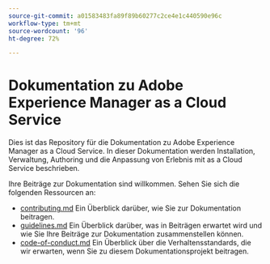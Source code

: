 ```yaml
---
source-git-commit: a01583483fa89f89b60277c2ce4e1c440590e96c
workflow-type: tm+mt
source-wordcount: '96'
ht-degree: 72%

---
```

# Dokumentation zu Adobe Experience Manager as a Cloud Service

Dies ist das Repository für die Dokumentation zu Adobe Experience Manager as a Cloud Service. In dieser Dokumentation werden Installation, Verwaltung, Authoring und die Anpassung von Erlebnis mit as a Cloud Service beschrieben.

Ihre Beiträge zur Dokumentation sind willkommen. Sehen Sie sich die folgenden Ressourcen an:

* [contributing.md](contributing.md) Ein Überblick darüber, wie Sie zur Dokumentation beitragen.
* [guidelines.md](guidelines.md) Ein Überblick darüber, was in Beiträgen erwartet wird und wie Sie Ihre Beiträge zur Dokumentation zusammenstellen können.
* [code-of-conduct.md](code-of-conduct.md) Ein Überblick über die Verhaltensstandards, die wir erwarten, wenn Sie zu diesem Dokumentationsprojekt beitragen.
